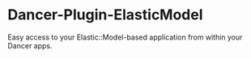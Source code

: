 Dancer-Plugin-ElasticModel
==========================

Easy access to your Elastic::Model-based application from within your Dancer apps.